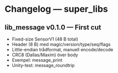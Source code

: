 # Changelog — super_libs

## lib_message v0.1.0 — First cut
- Fixed-size SensorV1 (48 B total)
- Header (8 B) med magic/version/type/seq/flags
- Little-endian trådformat, manuell encode/decode
- CRC8 (Dallas/Maxim) över body
- Exempel: message_print
- Unity-test: message_roundtrip
